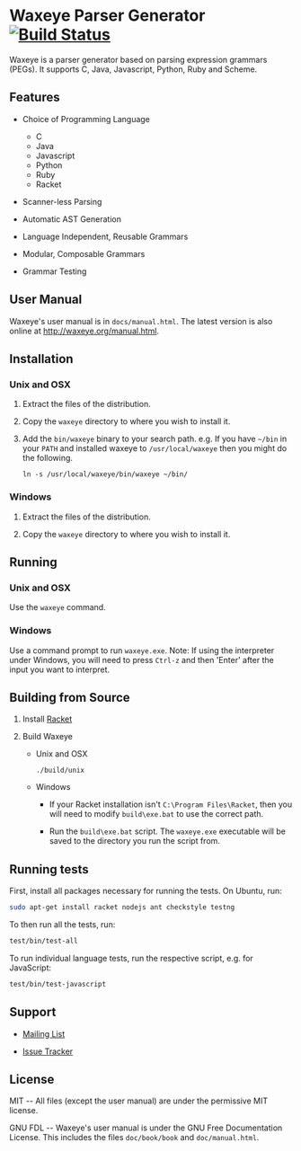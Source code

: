 Waxeye Parser Generator [![Build Status][badge-travis]][travis]
===============================================================

Waxeye is a parser generator based on parsing expression grammars (PEGs). It
supports C, Java, Javascript, Python, Ruby and Scheme.


Features
--------

* Choice of Programming Language
  - C
  - Java
  - Javascript
  - Python
  - Ruby
  - Racket

* Scanner-less Parsing

* Automatic AST Generation

* Language Independent, Reusable Grammars

* Modular, Composable Grammars

* Grammar Testing


User Manual
-----------

Waxeye's user manual is in `docs/manual.html`. The latest version is also
online at http://waxeye.org/manual.html.


Installation
------------

### Unix and OSX

1. Extract the files of the distribution.

2. Copy the `waxeye` directory to where you wish to install it.

3. Add the `bin/waxeye` binary to your search path. e.g. If you have `~/bin` in
   your `PATH` and installed waxeye to `/usr/local/waxeye` then you might do
   the following.

   `ln -s /usr/local/waxeye/bin/waxeye ~/bin/`


### Windows

1. Extract the files of the distribution.

2. Copy the `waxeye` directory to where you wish to install it.


Running
-------

### Unix and OSX

Use the `waxeye` command.

### Windows

Use a command prompt to run `waxeye.exe`. Note: If using the interpreter under
Windows, you will need to press `Ctrl-z` and then 'Enter' after the input you
want to interpret.


Building from Source
--------------------

1. Install [Racket](http://racket-lang.org)

2. Build Waxeye
   * Unix and OSX

     `./build/unix`

   * Windows

     - If your Racket installation isn't `C:\Program Files\Racket`, then you
       will need to modify `build\exe.bat` to use the correct path.

     - Run the `build\exe.bat` script. The `waxeye.exe` executable
       will be saved to the directory you run the script from.

Running tests
-------------

First, install all packages necessary for running the tests.
On Ubuntu, run:

```bash
sudo apt-get install racket nodejs ant checkstyle testng
```

To then run all the tests, run:

```bash
test/bin/test-all
```

To run individual language tests, run the respective script, e.g. for JavaScript:

```bash
test/bin/test-javascript
```

Support
-------

* [Mailing List](https://lists.sourceforge.net/lists/listinfo/waxeye-users)

* [Issue Tracker](https://github.com/orlandohill/waxeye/issues)


License
-------

MIT -- All files (except the user manual) are under the permissive MIT license.

GNU FDL -- Waxeye's user manual is under the GNU Free Documentation License.
This includes the files `doc/book/book` and `doc/manual.html`.

[badge-travis]: https://img.shields.io/travis/orlandohill/waxeye.svg
[travis]: https://travis-ci.org/orlandohill/waxeye
